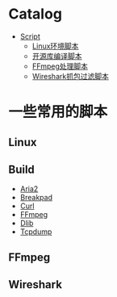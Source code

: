 Catalog
=================

   * [Script](#一些常用的脚本)
   		* [Linux环境脚本](#Linux)
   		* [开源库编译脚本](#Build)
   		* [FFmpeg处理脚本](#FFmpeg)
      * [Wireshark抓包过滤脚本](#Wireshark)
      
      
# 一些常用的脚本
## Linux
## Build
* [Aria2](https://github.com/KingsleyYau/LinuxShell/tree/master/build/aria2)</br>
* [Breakpad](https://github.com/KingsleyYau/LinuxShell/tree/master/build/breakpad)</br>
* [Curl](https://github.com/KingsleyYau/LinuxShell/tree/master/build/curl-openssl)</br>
* [FFmpeg](https://github.com/KingsleyYau/LinuxShell/tree/master/build/ffmpeg)</br>
* [Dlib](https://github.com/KingsleyYau/LinuxShell/tree/master/build/dlib)</br>
* [Tcpdump](https://github.com/KingsleyYau/LinuxShell/tree/master/build/other/build-tcpdump-android.sh)</br>

## FFmpeg

## Wireshark